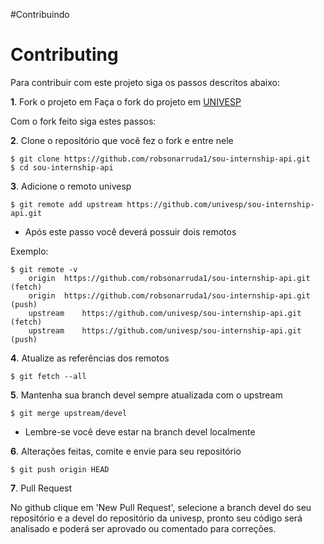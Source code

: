 #Contribuindo
# Contributing

Para contribuir com este projeto siga os passos descritos abaixo:

**1**. Fork o projeto em Faça o fork do projeto em [UNIVESP](https://github.com/univesp/sou-internship-api)

Com o fork feito siga estes passos:

**2**. Clone o repositório que você fez o fork e entre nele
```
$ git clone https://github.com/robsonarruda1/sou-internship-api.git
$ cd sou-internship-api
```

**3**. Adicione o remoto univesp
```
$ git remote add upstream https://github.com/univesp/sou-internship-api.git
```
* Após este passo você deverá possuir dois remotos

Exemplo:
```
$ git remote -v
    origin	https://github.com/robsonarruda1/sou-internship-api.git (fetch)
    origin	https://github.com/robsonarruda1/sou-internship-api.git (push)
    upstream	https://github.com/univesp/sou-internship-api.git (fetch)
    upstream	https://github.com/univesp/sou-internship-api.git (push)
```

**4**. Atualize as referências dos remotos
```
$ git fetch --all
```

**5**. Mantenha sua branch devel sempre atualizada com o upstream
```
$ git merge upstream/devel
```
* Lembre-se você deve estar na branch devel localmente

**6**. Alterações feitas, comite e envie para seu repositório
```
$ git push origin HEAD
```

**7**. Pull Request

No github clique em 'New Pull Request', selecione a branch devel do seu repositório e a devel do repositório da univesp, pronto seu código será analisado e poderá ser aprovado ou comentado para correções.